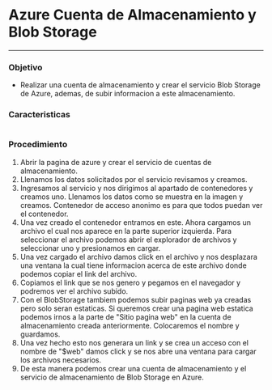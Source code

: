 # Azure Cuenta de Almacenamiento y Blob Storage
---
### Objetivo
- Realizar una cuenta de almacenamiento y crear el servicio Blob Storage de Azure, ademas, de subir informacion a este almacenamiento.
### Caracteristicas
![]()
### Procedimiento
1. Abrir la pagina de azure y crear el servicio de cuentas de almacenamiento.
2. Llenamos los datos solicitados por el servicio revisamos y creamos.
![]()
3. Ingresamos al servicio y nos dirigimos al apartado de contenedores y creamos uno. Llenamos los datos como se muestra en la imagen y creamos.
Contenedor de acceso anonimo es para que todos puedan ver el contenedor.
![]()
4. Una vez creado el contenedor entramos en este. Ahora cargamos un archivo el cual nos aparece en la parte superior izquierda. Para seleccionar el archivo podemos abrir el explorador de archivos y seleccionar uno y presionamos en cargar.
![]()
5. Una vez cargado el archivo damos click en el archivo y nos desplazara una ventana la cual tiene informacion acerca de este archivo donde podemos copiar el link del archivo.
![]()
6. Copiamos el link que se nos genero y pegamos en el navegador y podremos ver el archivo subido.
![]()
7. Con el BlobStorage tambiem podemos subir paginas web ya creadas pero solo seran estaticas. Si queremos crear una pagina web estatica podemos irnos a la parte de "Sitio pagina web" en la cuenta de almacenamiento creada anteriormente. Colocaremos el nombre y guardamos. 
![]()
8. Una vez hecho esto nos generara un link y se crea un acceso con el nombre de "$web" damos click y se nos abre una ventana para cargar los archivos necesarios.
![]()
9. De esta manera podemos crear una cuenta de almacenamiento y el servicio de almacenamiento de Blob Storage en Azure.
